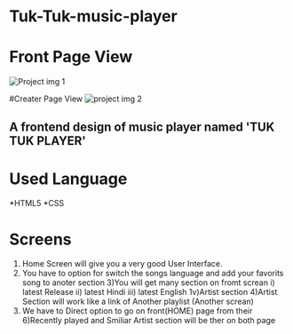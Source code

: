 # Tuk-Tuk-music-player
# Front Page View
![Project img 1](https://user-images.githubusercontent.com/93519855/182214487-47d67105-8561-45dd-be9a-56ffa7dff600.jpeg)

#Creater Page View
![project img 2](https://user-images.githubusercontent.com/93519855/182214766-f3df6745-ff74-4e13-bcd8-fca54dc2f9e2.jpeg)




## A frontend design of music player named 'TUK TUK PLAYER'
# Used Language
   *HTML5
   *CSS

# Screens 
   1) Home Screen will give you a very good User Interface.
2) You have to option  for switch the songs language and add your favorits song to anoter section
3)You will get many section on fromt screan 
     i) latest Release
     ii) latest Hindi
     iii) latest English
     1v)Artist section
4)Artist Section will work like a link of Another playlist (Another screan)
5) We have to Direct option to go on front(HOME) page from their
6)Recently played and Smiliar Artist section will be ther on both page
